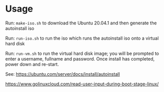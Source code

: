 # Usage

Run: `make-iso.sh` to download the Ubuntu 20.04.1 and then generate the autoinstall iso

Run: `run-iso.sh` to run the iso which runs the autoinstall iso onto a virtual hard disk

Run: `run-vm.sh` to run the virtual hard disk image; you will be prompted to enter a username, fullname and password.  Once install has completed, power down and re-start.

See: https://ubuntu.com/server/docs/install/autoinstall

https://www.golinuxcloud.com/read-user-input-during-boot-stage-linux/
